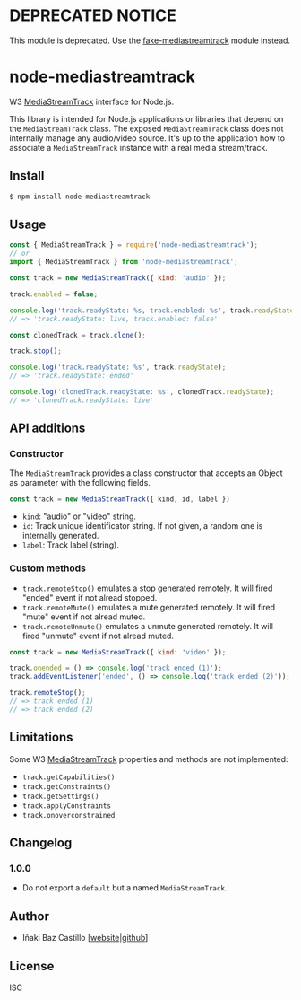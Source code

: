 # DEPRECATED NOTICE

This module is deprecated. Use the [fake-mediastreamtrack](https://www.npmjs.com/package/fake-mediastreamtrack) module instead.


# node-mediastreamtrack

W3 [MediaStreamTrack](https://www.w3.org/TR/mediacapture-streams/#mediastreamtrack) interface for Node.js.

This library is intended for Node.js applications or libraries that depend on the `MediaStreamTrack` class. The exposed `MediaStreamTrack` class does not internally manage any audio/video source. It's up to the application how to associate a `MediaStreamTrack` instance with a real media stream/track.


## Install

```bash
$ npm install node-mediastreamtrack
```


## Usage

```js
const { MediaStreamTrack } = require('node-mediastreamtrack');
// or
import { MediaStreamTrack } from 'node-mediastreamtrack';

const track = new MediaStreamTrack({ kind: 'audio' });

track.enabled = false;

console.log('track.readyState: %s, track.enabled: %s', track.readyState, track.enabled);
// => 'track.readyState: live, track.enabled: false'

const clonedTrack = track.clone();

track.stop();

console.log('track.readyState: %s', track.readyState);
// => 'track.readyState: ended'

console.log('clonedTrack.readyState: %s', clonedTrack.readyState);
// => 'clonedTrack.readyState: live'
```


## API additions

### Constructor

The `MediaStreamTrack` provides a class constructor that accepts an Object as parameter with the following fields.

```js
const track = new MediaStreamTrack({ kind, id, label })
```

* `kind`: "audio" or "video" string.
* `id`: Track unique identificator string. If not given, a random one is internally generated.
* `label`: Track label (string).

### Custom methods

* `track.remoteStop()` emulates a stop generated remotely. It will fired "ended" event if not alread stopped.
* `track.remoteMute()` emulates a mute generated remotely. It will fired "mute" event if not alread muted.
* `track.remoteUnmute()` emulates a unmute generated remotely. It will fired "unmute" event if not alread muted.

```js
const track = new MediaStreamTrack({ kind: 'video' });

track.onended = () => console.log('track ended (1)');
track.addEventListener('ended', () => console.log('track ended (2)'));

track.remoteStop();
// => track ended (1)
// => track ended (2)
```


## Limitations

Some W3 [MediaStreamTrack](https://www.w3.org/TR/mediacapture-streams/#mediastreamtrack) properties and methods are not implemented:

* `track.getCapabilities()`
* `track.getConstraints()`
* `track.getSettings()`
* `track.applyConstraints`
* `track.onoverconstrained`


## Changelog

### 1.0.0

* Do not export a `default` but a named `MediaStreamTrack`.


## Author

* Iñaki Baz Castillo [[website](https://inakibaz.me)|[github](https://github.com/ibc/)]


## License

ISC

